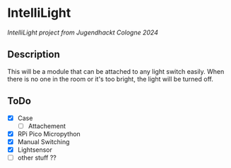 # IntelliLight
*IntelliLight project from Jugendhackt Cologne 2024*


## Description
This will be a module that can be attached to any light switch easily. When there is no one in the room or it's too bright, the light will be turned off.

## ToDo
- [x] Case
  - [ ] Attachement
- [x] RPi Pico Micropython
- [x] Manual Switching
- [x] Lightsensor
- [ ] other stuff ??
